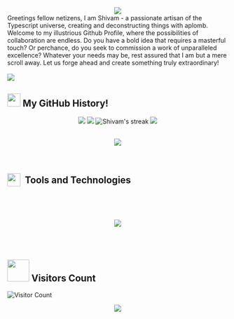 <div align="center">
  <img src="https://capsule-render.vercel.app/api?text=Hand%20me%20TypeScript%20and%20I'll%20code%20up%20a%20digital%20utopia&fontSize=32&animation=fadeIn&type=waving&color=gradient&height=160&section=header"></img>
</div>
Greetings fellow netizens, I am Shivam - a passionate artisan of the Typescript universe, creating and deconstructing things with aplomb. Welcome to my illustrious Github Profile, where the possibilities of collaboration are endless. Do you have a bold idea that requires a masterful touch? Or perchance, do you seek to commission a work of unparalleled excellence? Whatever your needs may be, rest assured that I am but a mere scroll away. Let us forge ahead and create something truly extraordinary!
<br></br>
<img src="https://readme-typing-svg.demolab.com?font=Tilt+Neon&size=35&duration=1500&pause=1000&width=540&lines=Full+Stack+Developer;Robotics+Enthusiast;Typescript+Wizard;Python+Developer;Passionate+Techie;Explorer;"></img>

## <img src="https://media.giphy.com/media/iY8CRBdQXODJSCERIr/giphy.gif" width="30px" height="30px"> My GitHub History!

<p align="center">
  <img src="https://github-readme-stats.vercel.app/api?username=sedhha&count_private=true&show_icons=true&include_all_commits=true&theme=dark#gh-dark-mode-only"/>
  <img src="https://github-readme-stats.vercel.app/api/top-langs/?username=sedhha&hide=TeX&layout=compact&theme=dark#gh-dark-mode-only"/>
  <img title="🔥 Get streak stats for your profile at git.io/streak-stats" alt="Shivam's streak" src="https://github-readme-streak-stats.herokuapp.com/?user=sedhha&theme=black-ice&hide_border=true&stroke=0000&background=000000"/>
  <img src="https://github-profile-trophy.vercel.app/?username=sedhha&theme=onedark"/>
</p>

<br>
<div align="center">
  <img src="https://media2.giphy.com/media/v1.Y2lkPTc5MGI3NjExNmI1Mzg5YzFhNTQ2MTM0NWY1YTljMTliMDc5YWEyMmEwYmM2MDQ3NyZlcD12MV9pbnRlcm5hbF9naWZzX2dpZklkJmN0PWc/KDtsBk1vqYWbWghFbu/giphy.gif"></img>
</div>

<br>
<br>

<!--
<h2> 🔗 Let's Connect</h2>

<div style="display: flex; justify-content:center; column-gap:0.5vw;">
   <a target="_blank">
    <svg xmlns="http://www.w3.org/2000/svg" width="60" height="60" viewBox="0 0 24 24"><path fill="#1da1f2" d="M22.46 6c-.77.35-1.6.58-2.46.69c.88-.53 1.56-1.37 1.88-2.38c-.83.5-1.75.85-2.72 1.05C18.37 4.5 17.26 4 16 4c-2.35 0-4.27 1.92-4.27 4.29c0 .34.04.67.11.98C8.28 9.09 5.11 7.38 3 4.79c-.37.63-.58 1.37-.58 2.15c0 1.49.75 2.81 1.91 3.56c-.71 0-1.37-.2-1.95-.5v.03c0 2.08 1.48 3.82 3.44 4.21a4.22 4.22 0 0 1-1.93.07a4.28 4.28 0 0 0 4 2.98a8.521 8.521 0 0 1-5.33 1.84c-.34 0-.68-.02-1.02-.06C3.44 20.29 5.7 21 8.12 21C16 21 20.33 14.46 20.33 8.79c0-.19 0-.37-.01-.56c.84-.6 1.56-1.36 2.14-2.23Z"/></svg>
  </a>

  <a target="_blank" href="https://devpost.com/sedhha">
    <svg xmlns="http://www.w3.org/2000/svg" width="60" height="60" viewBox="0 0 24 24"><path fill="#007aff" d="M6.002 1.61L0 12.004L6.002 22.39h11.996L24 12.004L17.998 1.61zm1.593 4.084h3.947c3.605 0 6.276 1.695 6.276 6.31c0 4.436-3.21 6.302-6.456 6.302H7.595zm2.517 2.449v7.714h1.241c2.646 0 3.862-1.55 3.862-3.861c.009-2.569-1.096-3.853-3.767-3.853Z"/></svg>
  </a>

  <a target="_blank" href="https://www.linkedin.com/in/shivamsahil/">
    <svg xmlns="http://www.w3.org/2000/svg" width="60" height="60" viewBox="0 0 24 24"><path fill="#0a66c2" d="M19 3a2 2 0 0 1 2 2v14a2 2 0 0 1-2 2H5a2 2 0 0 1-2-2V5a2 2 0 0 1 2-2h14m-.5 15.5v-5.3a3.26 3.26 0 0 0-3.26-3.26c-.85 0-1.84.52-2.32 1.3v-1.11h-2.79v8.37h2.79v-4.93c0-.77.62-1.4 1.39-1.4a1.4 1.4 0 0 1 1.4 1.4v4.93h2.79M6.88 8.56a1.68 1.68 0 0 0 1.68-1.68c0-.93-.75-1.69-1.68-1.69a1.69 1.69 0 0 0-1.69 1.69c0 .93.76 1.68 1.69 1.68m1.39 9.94v-8.37H5.5v8.37h2.77Z"/></svg>
  </a>

  <a target="_blank" href="https://github.com/sedhha">
    <svg xmlns="http://www.w3.org/2000/svg" style="background-color:#fff; border-radius:50%;" width="60" height="60" viewBox="0 0 24 24"><path fill="#181717" d="M12 2A10 10 0 0 0 2 12c0 4.42 2.87 8.17 6.84 9.5c.5.08.66-.23.66-.5v-1.69c-2.77.6-3.36-1.34-3.36-1.34c-.46-1.16-1.11-1.47-1.11-1.47c-.91-.62.07-.6.07-.6c1 .07 1.53 1.03 1.53 1.03c.87 1.52 2.34 1.07 2.91.83c.09-.65.35-1.09.63-1.34c-2.22-.25-4.55-1.11-4.55-4.92c0-1.11.38-2 1.03-2.71c-.1-.25-.45-1.29.1-2.64c0 0 .84-.27 2.75 1.02c.79-.22 1.65-.33 2.5-.33c.85 0 1.71.11 2.5.33c1.91-1.29 2.75-1.02 2.75-1.02c.55 1.35.2 2.39.1 2.64c.65.71 1.03 1.6 1.03 2.71c0 3.82-2.34 4.66-4.57 4.91c.36.31.69.92.69 1.85V21c0 .27.16.59.67.5C19.14 20.16 22 16.42 22 12A10 10 0 0 0 12 2Z"/></svg>
  </a>

  <a target="_blank" href="https://www.youtube.com/channel/UCenRU1EVBo-cWz978u4P4gg">
    <svg xmlns="http://www.w3.org/2000/svg" width="60" height="60" viewBox="0 0 256 256"><path fill="red" d="M234.33 69.52a24 24 0 0 0-14.49-16.4C185.56 39.88 131 40 128 40s-57.56-.12-91.84 13.12a24 24 0 0 0-14.49 16.4C19.08 79.5 16 97.74 16 128s3.08 48.5 5.67 58.48a24 24 0 0 0 14.49 16.41C69 215.56 120.4 216 127.34 216h1.32c6.94 0 58.37-.44 91.18-13.11a24 24 0 0 0 14.49-16.41c2.59-10 5.67-28.22 5.67-58.48s-3.08-48.5-5.67-58.48Zm-72.11 61.81l-48 32A4 4 0 0 1 108 160V96a4 4 0 0 1 6.22-3.33l48 32a4 4 0 0 1 0 6.66Z"/></svg>
  </a>

  <a target="_blank" href="mailto:activity.schoolsh2@gmail.com">
    <svg xmlns="http://www.w3.org/2000/svg" width="60" height="60" viewBox="0 0 24 24"><path fill="#ea4335" d="M20 18h-2V9.25L12 13L6 9.25V18H4V6h1.2l6.8 4.25L18.8 6H20m0-2H4c-1.11 0-2 .89-2 2v12a2 2 0 0 0 2 2h16a2 2 0 0 0 2-2V6a2 2 0 0 0-2-2Z"/></svg>
  </a>

  <a target="_blank" href="https://shivam-sahil.vercel.app">
    <svg xmlns="http://www.w3.org/2000/svg" width="60" height="60" viewBox="0 0 14 14"><g fill="none" stroke="#89cff0" stroke-linecap="round" stroke-linejoin="round"><circle cx="7" cy="7" r="6.5"/><path d="M.5 7h13m-4 0A11.22 11.22 0 0 1 7 13.5A11.22 11.22 0 0 1 4.5 7A11.22 11.22 0 0 1 7 .5A11.22 11.22 0 0 1 9.5 7Z"/></g></svg>
  </a>

</div>
-->

<h2 style="display:flex;align-items:center;column-gap:10px;">
<img src= "https://media.giphy.com/media/hpFCIpvGxUKgTfjRKl/giphy.gif" width="30px" height="30px"> 
<p style="padding:0;margin:0;">Tools and Technologies</p>
<h2/>
<br>

<p align="center">
   <img src="https://skillicons.dev/icons?i=arduino,babel,bash,blender,cmake,express,fastapi,figma,firebase,flask,flutter,gcp,git,github,githubactions,graphql,heroku,html,idea,js,jenkins,jest,jquery,matlab,mongodb,mysql,nestjs,netlify,nginx,nodejs,postman,powershell,py,raspberrypi,react,redux,redis,sass,stackoverflow,styledcomponents,supabase,scala,tailwind,ts,vercel,vscode,webpack"/>
</p>
<br>

## <img src="https://media.giphy.com/media/v1.Y2lkPTc5MGI3NjExYWEwZDZmMTdhZGEzMWQ3ZDlmNGFmZGEwZGJjMDQ1NzAzODg3ZmRmZCZjdD1z/LM7mVNy0iAZpTBAkIH/giphy.gif" width="50px" height="50px"> Visitors Count

![Visitor Count](https://profile-counter.glitch.me/sedhha/count.svg)

<p align="center">
  <img src="https://capsule-render.vercel.app/api?type=waving&color=gradient&height=160&section=footer"/>
</p>
